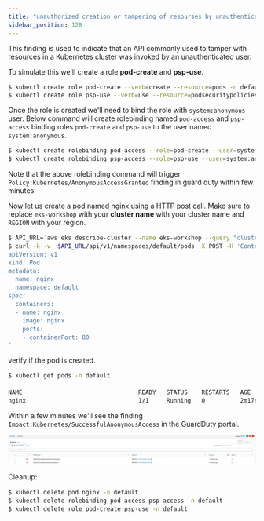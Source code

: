```yaml
---
title: "unauthorized creation or tampering of resourses by unauthenticated user" 
sidebar_position: 128
---
```


This finding is used to indicate that an API commonly used to tamper with resources in a Kubernetes cluster was invoked by an unauthenticated user.

To simulate this we'll create a role **pod-create** and **psp-use**.

```bash
$ kubectl create role pod-create --verb=create --resource=pods -n default
$ kubectl create role psp-use --verb=use --resource=podsecuritypolicies -n default
```

Once the role is created we'll need to bind the role with `system:anonymous` user. Below command will create rolebinding named `pod-access` and `psp-access` binding roles `pod-create` and `psp-use` to the user named `system:anonymous`.

```bash
$ kubectl create rolebinding pod-access --role=pod-create --user=system:anonymous -n default
$ kubectl create rolebinding psp-access --role=psp-use --user=system:anonymous -n default
```

Note that the above rolebinding command will trigger `Policy:Kubernetes/AnonymousAccessGranted` finding in guard duty within few minutes.

Now let us create a pod named nginx using a HTTP post call. Make sure to replace `eks-workshop` with your **cluster name** with your cluster name and `REGION` with your region.

```bash
$ API_URL=`aws eks describe-cluster --name eks-workshop --query "cluster.endpoint" --region <REGION> --output text`
$ curl -k -v  $API_URL/api/v1/namespaces/default/pods -X POST -H 'Content-Type: application/yaml'   -d '---
apiVersion: v1
kind: Pod
metadata:
  name: nginx
  namespace: default
spec:
  containers:
  - name: nginx
    image: nginx
    ports:
    - containerPort: 80
'
```

verify if the pod is created.

```bash
$ kubectl get pods -n default

NAME                                 READY   STATUS    RESTARTS   AGE
nginx                                1/1     Running   0          2m17s
```

Within a few minutes we'll see the finding `Impact:Kubernetes/SuccessfulAnonymousAccess` in the GuardDuty portal.

![](impact_SuccessfulAnonymousAccess.png)

Cleanup:

```bash
$ kubectl delete pod nginx -n default
$ kubectl delete rolebinding pod-access psp-access -n default
$ kubectl delete role pod-create psp-use -n default
```
